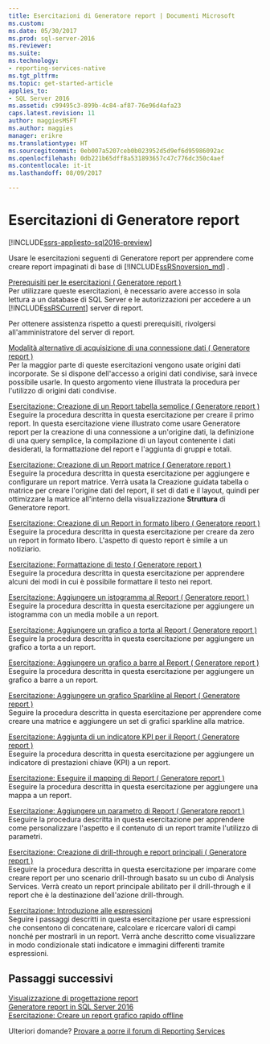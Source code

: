 ```yaml
---
title: Esercitazioni di Generatore report | Documenti Microsoft
ms.custom: 
ms.date: 05/30/2017
ms.prod: sql-server-2016
ms.reviewer: 
ms.suite: 
ms.technology:
- reporting-services-native
ms.tgt_pltfrm: 
ms.topic: get-started-article
applies_to:
- SQL Server 2016
ms.assetid: c99495c3-899b-4c84-af87-76e96d4afa23
caps.latest.revision: 11
author: maggiesMSFT
ms.author: maggies
manager: erikre
ms.translationtype: HT
ms.sourcegitcommit: 0eb007a5207ceb0b023952d5d9ef6d95986092ac
ms.openlocfilehash: 0db221b65dff8a531893657c47c776dc350c4aef
ms.contentlocale: it-it
ms.lasthandoff: 08/09/2017

---
```

# <a name="report-builder-tutorials"></a>Esercitazioni di Generatore report

[!INCLUDE[ssrs-appliesto-sql2016-preview](../includes/ssrs-appliesto-sql2016-preview.md)]

Usare le esercitazioni seguenti di Generatore report per apprendere come creare report impaginati di base di [!INCLUDE[ssRSnoversion_md](../includes/ssrsnoversion-md.md)] .  
  
[Prerequisiti per le esercitazioni &#40; Generatore report &#41;](../reporting-services/prerequisites-for-tutorials-report-builder.md)  
Per utilizzare queste esercitazioni, è necessario avere accesso in sola lettura a un database di SQL Server e le autorizzazioni per accedere a un [!INCLUDE[ssRSCurrent](../includes/ssrscurrent-md.md)] server di report.  
  
Per ottenere assistenza rispetto a questi prerequisiti, rivolgersi all'amministratore del server di report.  
  
[Modalità alternative di acquisizione di una connessione dati &#40; Generatore report &#41;](../reporting-services/alternative-ways-to-get-a-data-connection-report-builder.md)  
Per la maggior parte di queste esercitazioni vengono usate origini dati incorporate. Se si dispone dell'accesso a origini dati condivise, sarà invece possibile usarle. In questo argomento viene illustrata la procedura per l'utilizzo di origini dati condivise.  
  
[Esercitazione: Creazione di un Report tabella semplice &#40; Generatore report &#41;](../reporting-services/tutorial-creating-a-basic-table-report-report-builder.md)  
Eseguire la procedura descritta in questa esercitazione per creare il primo report. In questa esercitazione viene illustrato come usare Generatore report per la creazione di una connessione a un'origine dati, la definizione di una query semplice, la compilazione di un layout contenente i dati desiderati, la formattazione del report e l'aggiunta di gruppi e totali.  
  
[Esercitazione: Creazione di un Report matrice &#40; Generatore report &#41;](../reporting-services/tutorial-creating-a-matrix-report-report-builder.md)  
Eseguire la procedura descritta in questa esercitazione per aggiungere e configurare un report matrice. Verrà usata la Creazione guidata tabella o matrice per creare l'origine dati del report, il set di dati e il layout, quindi per ottimizzare la matrice all'interno della visualizzazione **Struttura** di Generatore report.  
  
[Esercitazione: Creazione di un Report in formato libero &#40; Generatore report &#41;](../reporting-services/tutorial-creating-a-free-form-report-report-builder.md)  
Eseguire la procedura descritta in questa esercitazione per creare da zero un report in formato libero. L'aspetto di questo report è simile a un notiziario.  
  
[Esercitazione: Formattazione di testo &#40; Generatore report &#41;](../reporting-services/tutorial-format-text-report-builder.md)  
Eseguire la procedura descritta in questa esercitazione per apprendere alcuni dei modi in cui è possibile formattare il testo nei report.  
  
[Esercitazione: Aggiungere un istogramma al Report &#40; Generatore report &#41;](../reporting-services/tutorial-add-a-column-chart-to-your-report-report-builder.md)  
Eseguire la procedura descritta in questa esercitazione per aggiungere un istogramma con un media mobile a un report.  
  
[Esercitazione: Aggiungere un grafico a torta al Report &#40; Generatore report &#41;](../reporting-services/tutorial-add-a-pie-chart-to-your-report-report-builder.md)  
Eseguire la procedura descritta in questa esercitazione per aggiungere un grafico a torta a un report.  
  
[Esercitazione: Aggiungere un grafico a barre al Report &#40; Generatore report &#41;](../reporting-services/tutorial-add-a-bar-chart-to-your-report-report-builder.md)  
Eseguire la procedura descritta in questa esercitazione per aggiungere un grafico a barre a un report.  
  
[Esercitazione: Aggiungere un grafico Sparkline al Report &#40; Generatore report &#41;](../reporting-services/tutorial-add-a-sparkline-to-your-report-report-builder.md)  
Seguire la procedura descritta in questa esercitazione per apprendere come creare una matrice e aggiungere un set di grafici sparkline alla matrice.  
  
[Esercitazione: Aggiunta di un indicatore KPI per il Report &#40; Generatore report &#41;](../reporting-services/tutorial-adding-a-kpi-to-your-report-report-builder.md)  
Eseguire la procedura descritta in questa esercitazione per aggiungere un indicatore di prestazioni chiave (KPI) a un report.  
  
[Esercitazione: Eseguire il mapping di Report &#40; Generatore report &#41;](../reporting-services/tutorial-map-report-report-builder.md)  
Eseguire la procedura descritta in questa esercitazione per aggiungere una mappa a un report.  
  
[Esercitazione: Aggiungere un parametro di Report &#40; Generatore report &#41;](../reporting-services/tutorial-add-a-parameter-to-your-report-report-builder.md)  
Eseguire la procedura descritta in questa esercitazione per apprendere come personalizzare l'aspetto e il contenuto di un report tramite l'utilizzo di parametri.  
  
[Esercitazione: Creazione di drill-through e report principali &#40; Generatore report &#41;](../reporting-services/tutorial-creating-drillthrough-and-main-reports-report-builder.md)  
Eseguire la procedura descritta in questa esercitazione per imparare come creare report per uno scenario drill-through basato su un cubo di Analysis Services. Verrà creato un report principale abilitato per il drill-through e il report che è la destinazione dell'azione drill-through.  
  
[Esercitazione: Introduzione alle espressioni](../reporting-services/tutorial-introducing-expressions.md)  
Seguire i passaggi descritti in questa esercitazione per usare espressioni che consentono di concatenare, calcolare e ricercare valori di campi nonché per mostrarli in un report. Verrà anche descritto come visualizzare in modo condizionale stati indicatore e immagini differenti tramite espressioni.  

## <a name="next-steps"></a>Passaggi successivi

[Visualizzazione di progettazione report](../reporting-services/report-builder/report-design-view-report-builder.md)  
[Generatore report in SQL Server 2016](../reporting-services/report-builder/report-builder-in-sql-server-2016.md)  
[Esercitazione: Creare un report grafico rapido offline](../reporting-services/report-builder/tutorial-create-a-quick-chart-report-offline-report-builder.md)  

Ulteriori domande? [Provare a porre il forum di Reporting Services](http://go.microsoft.com/fwlink/?LinkId=620231)

